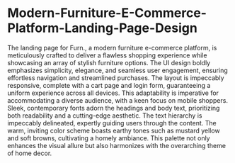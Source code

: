 # Modern-Furniture-E-Commerce-Platform-Landing-Page-Design
The landing page for Furn., a modern furniture e-commerce platform, is meticulously crafted to deliver a flawless shopping experience while showcasing an array of stylish furniture options. The UI design boldly emphasizes simplicity, elegance, and seamless user engagement, ensuring effortless navigation and streamlined purchases. The layout is impeccably responsive, complete with a cart page and login form, guaranteeing a uniform experience across all devices. This adaptability is imperative for accommodating a diverse audience, with a keen focus on mobile shoppers.
Sleek, contemporary fonts adorn the headings and body text, prioritizing both readability and a cutting-edge aesthetic. The text hierarchy is impeccably delineated, expertly guiding users through the content.
The warm, inviting color scheme boasts earthy tones such as mustard yellow and soft browns, cultivating a homely ambiance. This palette not only enhances the visual allure but also harmonizes with the overarching theme of home decor.
